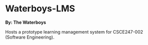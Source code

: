 # Waterboys-LMS

**By: The Waterboys**

Hosts a prototype learning management system for CSCE247-002 (Software Engineering).
